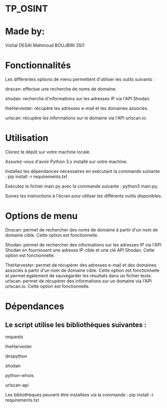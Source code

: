 # TP_OSINT
# Made by:
 Vishal DESAI 
 Mahmoud BOUJBIRI
 3SI1
 
# Fonctionnalités

Les différentes options de menu permettent d'utiliser les outils suivants :

dnscan: effectue une recherche de noms de domaine.

shodan: recherche d'informations sur les adresses IP via l'API Shodan.

theHarvester: récupère les adresses e-mail et les domaines associés.

urlscan: récupère les informations sur le domaine via l'API urlscan.io.

# Utilisation

Clonez le dépôt sur votre machine locale.

Assurez-vous d'avoir Python 3.x installé sur votre machine.

Installez les dépendances nécessaires en exécutant la commande suivante : pip install -r requirements.txt

Exécutez le fichier main.py avec la commande suivante : python3 main.py.

Suivez les instructions à l'écran pour utiliser les différents outils disponibles.


# Options de menu

Dnscan: permet de rechercher des noms de domaine à partir d'un nom de domaine cible. Cette option est fonctionnelle.

Shodan: permet de rechercher des informations sur les adresses IP via l'API Shodan en fournissant une adresse IP cible et une clé API Shodan. Cette option est fonctionnelle.

TheHarvester: permet de récupérer des adresses e-mail et des domaines associés à partir d'un nom de domaine cible. Cette option est fonctionnelle et permet également de sauvegarder les résultats dans un fichier texte.
urlscan: permet de récupérer des informations sur un domaine via l'API urlscan.io. Cette option est fonctionnelle.


# Dépendances
## Le script utilise les bibliothèques suivantes : 

requests

theHarvester

dnspython

shodan

python-whois

urlscan-api


Les bibliothèques peuvent être installées via la commande : pip install -r requirements.txt
